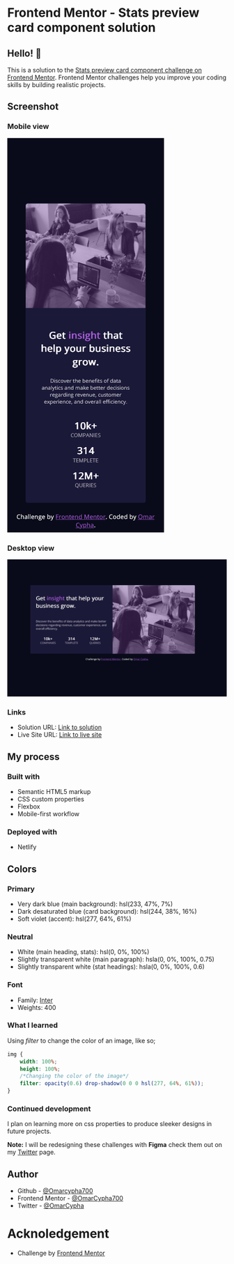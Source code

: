 # Frontend Mentor - Stats preview card component solution

## Hello! 👋

This is a solution to the [Stats preview card component challenge on Frontend Mentor](https://www.frontendmentor.io/challenges/stats-preview-card-component-8JqbgoU62). Frontend Mentor challenges help you improve your coding skills by building realistic projects. 


## Screenshot

### Mobile view

![Mobile view](./images/Screenshot_Mobile-view.png)

### Desktop view

![Mobile view](./images/Screenshot_Desktop-view.png)

### Links

- Solution URL: [Link to solution](https://github.com/OmarCypha700/Stats-preview-card-component)
- Live Site URL: [Link to live site](https://statspreviewcypha.netlify.app)

## My process

### Built with

- Semantic HTML5 markup
- CSS custom properties
- Flexbox
- Mobile-first workflow

### Deployed with
- Netlify

## Colors

### Primary

- Very dark blue (main background): hsl(233, 47%, 7%)
- Dark desaturated blue (card background): hsl(244, 38%, 16%)
- Soft violet (accent): hsl(277, 64%, 61%)

### Neutral

- White (main heading, stats): hsl(0, 0%, 100%)
- Slightly transparent white (main paragraph): hsla(0, 0%, 100%, 0.75)
- Slightly transparent white (stat headings): hsla(0, 0%, 100%, 0.6)

### Font

- Family: [Inter](https://fonts.google.com/specimen/Inter)
- Weights: 400

### What I learned

Using _filter_ to change the color of an image, like so;

```css
img {
    width: 100%;
    height: 100%;
    /*Changing the color of the image*/
    filter: opacity(0.6) drop-shadow(0 0 0 hsl(277, 64%, 61%));
}
```
### Continued development

I plan on learning more on css properties to produce sleeker designs in future projects.

**Note:** I will be redesigning these challenges with **Figma** check them out on my [Twitter](https://www.twitter.com/OmarCypha) page.

## Author
- Github - [@Omarcypha700](https://github.com/OmarCypha700)
- Frontend Mentor - [@OmarCypha700](https://www.frontendmentor.io/profile/OmarCypha700)
- Twitter - [@OmarCypha](https://www.twitter.com/OmarCypha)

# Acknoledgement
- Challenge by [Frontend Mentor](https://www.frontendmentor.io?ref=challenge")